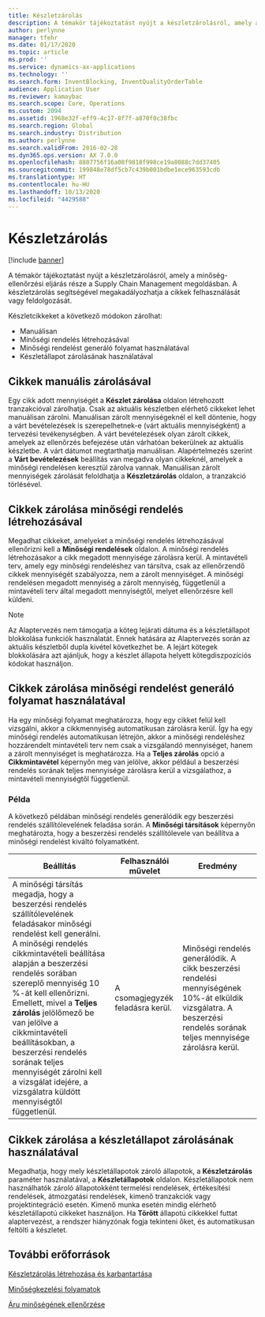 ```yaml
---
title: Készletzárolás
description: A témakör tájékoztatást nyújt a készletzárolásról, amely a minőség-ellenőrzési eljárás része a Supply Chain Management megoldásban. A készletzárolás segítségével megakadályozhatja a cikkek felhasználását vagy feldolgozását.
author: perlynne
manager: tfehr
ms.date: 01/17/2020
ms.topic: article
ms.prod: ''
ms.service: dynamics-ax-applications
ms.technology: ''
ms.search.form: InventBlocking, InventQualityOrderTable
audience: Application User
ms.reviewer: kamaybac
ms.search.scope: Core, Operations
ms.custom: 2094
ms.assetid: 1968e32f-eff9-4c17-8f7f-a870f0c38fbc
ms.search.region: Global
ms.search.industry: Distribution
ms.author: perlynne
ms.search.validFrom: 2016-02-28
ms.dyn365.ops.version: AX 7.0.0
ms.openlocfilehash: 8807756f16a08f9818f998ce19a8088c7dd37405
ms.sourcegitcommit: 199848e78df5cb7c439b001bdbe1ece963593cdb
ms.translationtype: HT
ms.contentlocale: hu-HU
ms.lasthandoff: 10/13/2020
ms.locfileid: "4429588"
---
```

# <a name="inventory-blocking"></a>Készletzárolás

[!include [banner](../includes/banner.md)]

A témakör tájékoztatást nyújt a készletzárolásról, amely a minőség-ellenőrzési eljárás része a Supply Chain Management megoldásban. A készletzárolás segítségével megakadályozhatja a cikkek felhasználását vagy feldolgozását.

Készletcikkeket a következő módokon zárolhat:
-   Manuálisan
-   Minőségi rendelés létrehozásával
-   Minőségi rendelést generáló folyamat használatával
-   Készletállapot zárolásának használatával

## <a name="blocking-items-manually"></a>Cikkek manuális zárolásával
Egy cikk adott mennyiségét a **Készlet zárolása** oldalon létrehozott tranzakcióval zárolhatja. Csak az aktuális készletben elérhető cikkeket lehet manuálisan zárolni. Manuálisan zárolt mennyiségeknél el kell döntenie, hogy a várt bevételezések is szerepelhetnek-e (várt aktuális mennyiségként) a tervezési tevékenységben. A várt bevételezések olyan zárolt cikkek, amelyek az ellenőrzés befejezése után várhatóan bekerülnek az aktuális készletbe. A várt dátumot megtarthatja manuálisan. Alapértelmezés szerint a **Várt bevételezések** beállítás van megadva olyan cikkeknél, amelyek a minőségi rendelésen keresztül zárolva vannak. Manuálisan zárolt mennyiségek zárolását feloldhatja a **Készletzárolás** oldalon, a tranzakció törlésével.

## <a name="blocking-items-by-creating-a-quality-order"></a>Cikkek zárolása minőségi rendelés létrehozásával
Megadhat cikkeket, amelyeket a minőségi rendelés létrehozásával ellenőrizni kell a **Minőségi rendelések** oldalon. A minőségi rendelés létrehozásakor a cikk megadott mennyisége zárolásra kerül. A mintavételi terv, amely egy minőségi rendeléshez van társítva, csak az ellenőrzendő cikkek mennyiségét szabályozza, nem a zárolt mennyiséget. A minőségi rendelésen megadott mennyiség a zárolt mennyiség, függetlenül a mintavételi terv által megadott mennyiségtől, melyet ellenőrzésre kell küldeni.

> [!NOTE]
> Az Alaptervezés nem támogatja a köteg lejárati dátuma és a készletállapot blokkolása funkciók használatát. Ennek hatására az Alaptervezés során az aktuális készletből dupla kivétel következhet be. A lejárt kötegek blokkolására azt ajánljuk, hogy a készlet állapota helyett kötegdiszpozíciós kódokat használjon.

## <a name="blocking-items-by-using-a-process-that-generates-a-quality-order"></a>Cikkek zárolása minőségi rendelést generáló folyamat használatával
Ha egy minőségi folyamat meghatározza, hogy egy cikket felül kell vizsgálni, akkor a cikkmennyiség automatikusan zárolásra kerül. Így ha egy minőségi rendelés automatikusan létrejön, akkor a minőségi rendeléshez hozzárendelt mintavételi terv nem csak a vizsgálandó mennyiséget, hanem a zárolt mennyiséget is meghatározza. Ha a **Teljes zárolás** opció a **Cikkmintavétel** képernyőn meg van jelölve, akkor például a beszerzési rendelés sorának teljes mennyisége zárolásra kerül a vizsgálathoz, a mintavételi mennyiségtől függetlenül.
### <a name="example"></a>Példa

A következő példában minőségi rendelés generálódik egy beszerzési rendelés szállítólevelének feladása során. A **Minőségi társítások** képernyőn meghatározta, hogy a beszerzési rendelés szállítólevele van beállítva a minőségi rendelést kiváltó folyamatként.

|Beállítás                                                                     |Felhasználói művelet                 |Eredmény             |
|--------------------------------------------------------------------------|----------------------------|-------------------|
| A minőségi társítás megadja, hogy a beszerzési rendelés szállítólevelének feladásakor minőségi rendelést kell generálni. A minőségi rendelés cikkmintavételi beállítása alapján a beszerzési rendelés sorában szereplő mennyiség 10 %-át kell ellenőrizni. Emellett, mivel a **Teljes zárolás** jelölőmező be van jelölve a cikkmintavételi beállításokban, a beszerzési rendelés sorának teljes mennyiségét zárolni kell a vizsgálat idejére, a vizsgálatra küldött mennyiségtől függetlenül. | A csomagjegyzék feladásra kerül. | Minőségi rendelés generálódik. A cikk beszerzési rendelési mennyiségének 10%-át elküldik vizsgálatra. A beszerzési rendelés sorának teljes mennyisége zárolásra kerül. |

## <a name="blocking-items-by-using-inventory-status-blocking"></a>Cikkek zárolása a készletállapot zárolásának használatával
Megadhatja, hogy mely készletállapotok zároló állapotok, a **Készletzárolás** paraméter használatával, a **Készletállapotok** oldalon.  Készletállapotok nem használhatók zároló állapotokként termelési rendelések, értékesítési rendelések, átmozgatási rendelések, kimenő tranzakciók vagy projektintegráció esetén. Kimenő munka esetén mindig elérhető készletállapotú cikkeket használjon. Ha **Törött** állapotú cikkekkel futtat alaptervezést, a rendszer hiányzónak fogja tekinteni őket, és automatikusan feltölti a készletet.



<a name="additional-resources"></a>További erőforrások
--------

[Készletzárolás létrehozása és karbantartása](tasks/create-maintain-inventory-blocking.md)

[Minőségkezelési folyamatok](quality-management-processes.md)

[Áru minőségének ellenőrzése](tasks/inspect-quality-goods.md)
